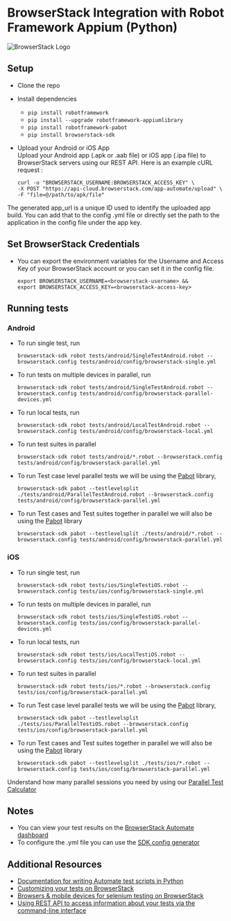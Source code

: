 # BrowserStack Integration with Robot Framework Appium (Python)

![BrowserStack Logo](https://d98b8t1nnulk5.cloudfront.net/production/images/layout/logo-header.png?1469004780) 

## Setup
* Clone the repo
* Install dependencies  
  * `pip install robotframework`
  * `pip install --upgrade robotframework-appiumlibrary`
  * `pip install robotframework-pabot`
  * `pip install browserstack-sdk`

* Upload your Android or iOS App
<br/>Upload your Android app (.apk or .aab file) or iOS app (.ipa file) to BrowserStack servers using our REST API. Here is an example cURL request :
    ```
    curl -u "BROWSERSTACK_USERNAME:BROWSERSTACK_ACCESS_KEY" \
    -X POST "https://api-cloud.browserstack.com/app-automate/upload" \
    -F "file=@/path/to/apk/file"
    ```
The generated app_url is a unique ID used to identify the uploaded app build. You can add that to the config .yml file or directly set the path to the application in the config file under the app key. 

## Set BrowserStack Credentials 
* You can export the environment variables for the Username and Access Key of your BrowserStack account or you can set it in the config file. 

  ```
  export BROWSERSTACK_USERNAME=<browserstack-username> &&
  export BROWSERSTACK_ACCESS_KEY=<browserstack-access-key>
  ```

## Running tests
### Android
* To run single test, run 
   ```
   browserstack-sdk robot tests/android/SingleTestAndroid.robot --browserstack.config tests/android/config/browserstack-single.yml
   ```
* To run tests on multiple devices in parallel, run 
   ```
   browserstack-sdk robot tests/android/SingleTestAndroid.robot --browserstack.config tests/android/config/browserstack-parallel-devices.yml
   ```
* To run local tests, run 
   ```
   browserstack-sdk robot tests/android/LocalTestAndroid.robot --browserstack.config tests/android/config/browserstack-local.yml
   ```
* To run test suites in parallel
   ```
   browserstack-sdk robot tests/android/*.robot --browserstack.config tests/android/config/browserstack-parallel.yml
   ```
* To run Test case level parallel tests we will be using the [Pabot](https://pabot.org/) library, 
   ```
   browserstack-sdk pabot --testlevelsplit ./tests/android/ParallelTestAndroid.robot --browserstack.config tests/android/config/browserstack-parallel.yml  
   ```
* To run Test cases and Test suites together in parallel we will also be using the [Pabot](https://pabot.org/) library
   ```
   browserstack-sdk pabot --testlevelsplit ./tests/android/*.robot --browserstack.config tests/android/config/browserstack-parallel.yml  
   ```
     
### iOS
* To run single test, run 
   ```
   browserstack-sdk robot tests/ios/SingleTestiOS.robot --browserstack.config tests/ios/config/browserstack-single.yml
   ```
* To run tests on multiple devices in parallel, run 
   ```
   browserstack-sdk robot tests/ios/SingleTestiOS.robot --browserstack.config tests/ios/config/browserstack-parallel-devices.yml
   ```
* To run local tests, run 
   ```
   browserstack-sdk robot tests/ios/LocalTestiOS.robot --browserstack.config tests/ios/config/browserstack-local.yml
   ```
* To run test suites in parallel
   ```
   browserstack-sdk robot tests/ios/*.robot --browserstack.config tests/ios/config/browserstack-parallel.yml
   ```
* To run Test case level parallel tests we will be using the [Pabot](https://pabot.org/) library, 
   ```
   browserstack-sdk pabot --testlevelsplit ./tests/ios/ParallelTestiOS.robot --browserstack.config tests/ios/config/browserstack-parallel.yml  
   ```
* To run Test cases and Test suites together in parallel we will also be using the [Pabot](https://pabot.org/) library
   ```
   browserstack-sdk pabot --testlevelsplit ./tests/ios/*.robot --browserstack.config tests/ios/config/browserstack-parallel.yml  
   ```

Understand how many parallel sessions you need by using our [Parallel Test Calculator](https://www.browserstack.com/automate/parallel-calculator?ref=github)

## Notes
* You can view your test results on the [BrowserStack Automate dashboard](https://www.browserstack.com/automate)
* To configure the .yml file you can use the [SDK config generator](https://www.browserstack.com/docs/automate/selenium/sdk-config-generator)

## Additional Resources
* [Documentation for writing Automate test scripts in Python](https://www.browserstack.com/automate/python)
* [Customizing your tests on BrowserStack](https://www.browserstack.com/automate/capabilities)
* [Browsers & mobile devices for selenium testing on BrowserStack](https://www.browserstack.com/list-of-browsers-and-platforms?product=automate)
* [Using REST API to access information about your tests via the command-line interface](https://www.browserstack.com/automate/rest-api)